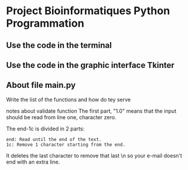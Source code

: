 # Project Bioinformatiques Python Programmation

## Use the code in the terminal

## Use the code in the graphic interface Tkinter

## About file main.py
Write the list of the functions and how do tey serve

notes about validate function 
The first part, "1.0" means that the input should be read from line one, character zero.

The end-1c is divided in 2 parts:

    end: Read until the end of the text.
    1c: Remove 1 character starting from the end.

It deletes the last character to remove that last \n so your e-mail doesn't end with an extra line.